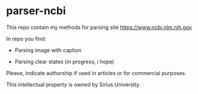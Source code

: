 # parser-ncbi

This repo contain my methods for parsing site https://www.ncbi.nlm.nih.gov

In repo you find:
- Parsing image with caption

- Parsing clear states (in progress, i hope)

Please, indicate authorship if used in articles or for commercial purposes.

This intellectual property is owned by Sirius University.
